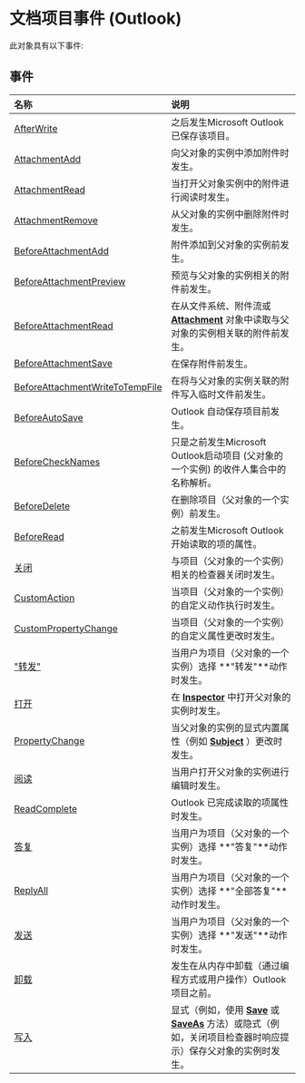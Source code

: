 
# 文档项目事件 (Outlook)
此对象具有以下事件:

## 事件



|**名称**|**说明**|
|:-----|:-----|
|[AfterWrite](f810f61f-9fad-6001-d9fa-389ce4003ac7.md)|之后发生Microsoft Outlook已保存该项目。|
|[AttachmentAdd](229bc1b9-64bb-2198-1ec9-10f7129a59b9.md)|向父对象的实例中添加附件时发生。|
|[AttachmentRead](46cb82e1-1705-acc1-6bc3-e673ed2be44a.md)|当打开父对象实例中的附件进行阅读时发生。|
|[AttachmentRemove](c921bdd1-f922-8cd4-a31c-fd880b447099.md)|从父对象的实例中删除附件时发生。|
|[BeforeAttachmentAdd](cd440e8a-c79a-d1b4-9d03-940b2f3fa50b.md)|附件添加到父对象的实例前发生。|
|[BeforeAttachmentPreview](687c0c41-c423-a30f-3fb6-562c2ab76f0c.md)|预览与父对象的实例相关的附件前发生。|
|[BeforeAttachmentRead](22ed23a8-42a5-09bd-73b9-10591bfa7de9.md)|在从文件系统、附件流或  **[Attachment](3e11582b-ac90-0948-bc37-506570bb287b.md)** 对象中读取与父对象的实例相关联的附件前发生。|
|[BeforeAttachmentSave](554f3e7d-9757-c044-2cfd-56614be6b27b.md)|在保存附件前发生。|
|[BeforeAttachmentWriteToTempFile](09ec6f62-e5c6-1884-ba77-e4865978d0ba.md)|在将与父对象的实例关联的附件写入临时文件前发生。|
|[BeforeAutoSave](3aaf57a3-bcc2-d0ba-6fd9-d801452dc4ca.md)|Outlook 自动保存项目前发生。|
|[BeforeCheckNames](0798f1bc-4a7e-7f85-0719-31f5f937cfc3.md)|只是之前发生Microsoft Outlook启动项目 (父对象的一个实例) 的收件人集合中的名称解析。|
|[BeforeDelete](73900e17-571c-e972-eeca-fb0d591a4641.md)|在删除项目（父对象的一个实例）前发生。|
|[BeforeRead](5b494a75-3d56-ee3f-8415-b44bca720440.md)|之前发生Microsoft Outlook开始读取的项的属性。|
|[关闭](13aecc0c-9e71-7e47-147a-0af020c857bd.md)|与项目（父对象的一个实例）相关的检查器关闭时发生。|
|[CustomAction](eec2389c-45bf-38fb-46fe-c319cac12319.md)|当项目（父对象的一个实例）的自定义动作执行时发生。|
|[CustomPropertyChange](11fc60a4-39ef-3e39-d9af-0a5ccf3cbc43.md)|当项目（父对象的一个实例）的自定义属性更改时发生。|
|["转发"](394f3c85-61b8-4f2e-a64a-d2f61f42c6f4.md)|当用户为项目（父对象的一个实例）选择 **"转发"**动作时发生。|
|[打开](e7d95148-9fa2-3f0f-cbfc-f835c9017c3b.md)|在  **[Inspector](d7384756-669c-0549-1032-c3b864187994.md)** 中打开父对象的实例时发生。|
|[PropertyChange](ec757f98-db44-585e-1a4a-5b3044428dec.md)|当父对象的实例的显式内置属性（例如  **[Subject](57f0f242-6d04-175f-4ea2-25145787f5bd.md)** ）更改时发生。|
|[阅读](da5e82e6-43b9-d040-e529-2388049a8e1b.md)|当用户打开父对象的实例进行编辑时发生。|
|[ReadComplete](5a47b0f4-dfa9-9cf6-8efa-7ab45c1f90d7.md)|Outlook 已完成读取的项属性时发生。|
|[答复](2a35c8d0-5d84-35cf-3ee2-4bbbf053428e.md)|当用户为项目（父对象的一个实例）选择 **"答复"**动作时发生。|
|[ReplyAll](b60ee051-6fb7-3572-e359-57093495adb2.md)|当用户为项目（父对象的一个实例）选择 **"全部答复"**动作时发生。|
|[发送](7e77c1c3-f6dd-13d1-ed76-b37e7dd6e82a.md)|当用户为项目（父对象的一个实例）选择 **"发送"**动作时发生。|
|[卸载](e634c3f3-e637-f18c-0f7e-2e5cb18566a3.md)|发生在从内存中卸载（通过编程方式或用户操作）Outlook 项目之前。|
|[写入](ae8c445f-cf46-9544-7073-bf08638b9247.md)|显式（例如，使用  **[Save](0cb1716d-6e53-6188-0feb-3c4ece9ab0a6.md)** 或 **[SaveAs](b9264e62-1302-617f-4c9d-74844c96a38d.md)** 方法）或隐式（例如，关闭项目检查器时响应提示）保存父对象的实例时发生。|
